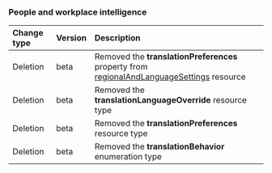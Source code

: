 ### People and workplace intelligence

| **Change type** | **Version** | **Description** |
|:---|:---|:---|
|Deletion|beta|Removed the **translationPreferences** property from [regionalAndLanguageSettings](https://docs.microsoft.com/en-us/graph/api/resources/regionalAndLanguageSettings?view=graph-rest-beta) resource|
|Deletion|beta|Removed the **translationLanguageOverride** resource type|
|Deletion|beta|Removed the **translationPreferences** resource type|
|Deletion|beta|Removed the **translationBehavior** enumeration type|
